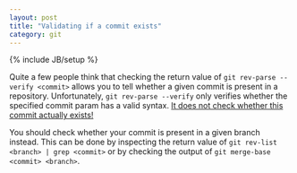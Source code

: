 ```yaml
---
layout: post
title: "Validating if a commit exists"
category: git
---
```

{% include JB/setup %}

Quite a few people think that checking the return value of `git rev-parse --verify <commit>` allows you to tell whether a given commit is present in a repository. Unfortunately, `git rev-parse --verify` only verifies whether the specified commit param has a valid syntax. [It does not check whether this commit actually exists!](http://git.661346.n2.nabble.com/Bug-in-quot-git-rev-parse-verify-quot-td7580929.html)

You should check whether your commit is present in a given branch instead. This can be done by inspecting the return value of `git rev-list <branch> | grep <commit>` or by checking the output of `git merge-base <commit> <branch>`.
